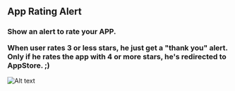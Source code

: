 <h2>App Rating Alert</h2>
<h3>Show an alert to rate your APP.<br>

When user rates 3 or less stars, he just get a "thank you" alert. Only if he rates the app with 4 or more stars, he's redirected to AppStore. ;)</h3>

![Alt text](ReadmeImages/Screen1.png?raw=true "Alert")




